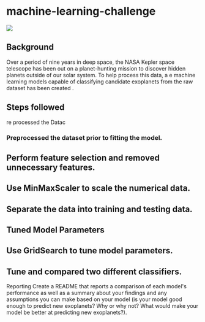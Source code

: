 # machine-learning-challenge
<img src = "https://github.com/BanuNathan/machine-learning-challenge/blob/main/Images/exoplanets.jpg">

## Background

Over a period of nine years in deep space, the NASA Kepler space telescope has been out on a planet-hunting mission to discover hidden planets outside of our solar system. To help process this data, a e machine learning models capable of classifying candidate exoplanets from the raw dataset has been created .

## Steps followed
re processed the Datac </b>
### Preprocessed the dataset prior to fitting the model.
## Perform feature selection and removed unnecessary features.
## Use MinMaxScaler to scale the numerical data.
## Separate the data into training and testing data.
## Tuned Model Parameters
## Use GridSearch to tune model parameters.
## Tune and compared two different classifiers.


Reporting
Create a README that reports a comparison of each model's performance as well as a summary about your findings and any assumptions you can make based on your model (is your model good enough to predict new exoplanets? Why or why not? What would make your model be better at predicting new exoplanets?).
